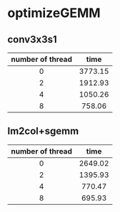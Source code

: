 # optimizeGEMM

## conv3x3s1
|  number of thread    | time | 
| :------: |:------:  |
|  0 | 3773.15 |     
|  2 | 1912.93|   
| 4 | 1050.26 |
| 8  | 758.06 |

## Im2col+sgemm
|  number of thread    | time | 
| :------: |:------:  |
|  0 | 2649.02 |     
|  2 | 1395.93|   
| 4 | 770.47 |
| 8  | 695.93 |
